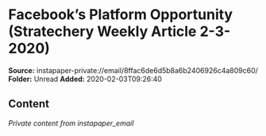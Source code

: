 # Facebook’s Platform Opportunity (Stratechery Weekly Article 2-3-2020)

**Source:** instapaper-private://email/8ffac6de6d5b8a6b2406926c4a809c60/
**Folder:** Unread
**Added:** 2020-02-03T09:26:40




## Content
*Private content from instapaper_email*
